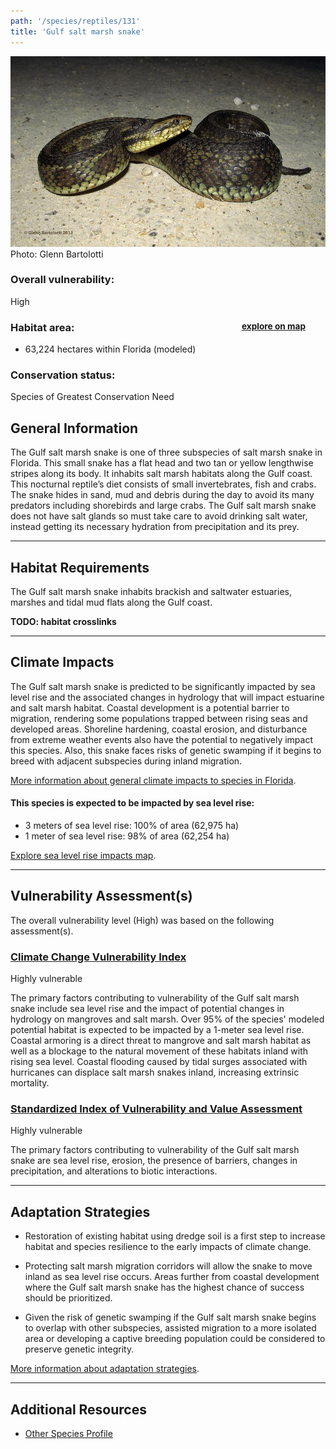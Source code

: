 ```yaml
---
path: '/species/reptiles/131'
title: 'Gulf salt marsh snake'
---
```


<content-header icon="snakes" title="Gulf salt marsh snake" subtitle="Nerodia clarkii clarkii"></content-header>

<div id="TopSection">

<div class="header-photo"><img src="131.jpg" alt="Photo for 131"/>
<figcaption>Photo: Glenn Bartolotti</figcaption></div>

<div>

### Overall vulnerability:

<div class="vulnerability vulnerability-high">High</div>

<h3>Habitat area: 
<a href="/species/reptiles/131/map" style="float:right;font-size:smaller;margin-right: 2rem;">
<fa-icon name="map"></fa-icon>
explore on map
</a>
</h3>

-   63,224 hectares within Florida (modeled)


### Conservation status:

Species of Greatest Conservation Need

</div>
</div>

## General Information

The Gulf salt marsh snake is one of three subspecies of salt marsh snake in Florida.  This small snake has a flat head and two tan or yellow lengthwise stripes along its body.  It inhabits salt marsh habitats along the Gulf coast.  This nocturnal reptile’s diet consists of small invertebrates, fish and crabs.  The snake hides in sand, mud and debris during the day to avoid its many predators including shorebirds and large crabs.  The Gulf salt marsh snake does not have salt glands so must take care to avoid drinking salt water, instead getting its necessary hydration from precipitation and its prey.

<hr />

## Habitat Requirements

The Gulf salt marsh snake inhabits brackish and saltwater estuaries, marshes and tidal mud flats along the Gulf coast.

**TODO: habitat crosslinks**

<hr />

## Climate Impacts

The Gulf salt marsh snake is predicted to be significantly impacted by sea level rise and the associated changes in hydrology that will impact estuarine and salt marsh habitat.  Coastal development is a potential barrier to migration, rendering some populations trapped between rising seas and developed areas.  Shoreline hardening, coastal erosion, and disturbance from extreme weather events also have the potential to negatively impact this species.  Also, this snake faces risks of genetic swamping if it begins to breed with adjacent subspecies during inland migration.

[More information about general climate impacts to species in Florida](/impacts/species).


#### This species is expected to be impacted by sea level rise:

- 3 meters of sea level rise: 100% of area (62,975 ha)
- 1 meter of sea level rise: 98% of area (62,254 ha)

[Explore sea level rise impacts map](/species/reptiles/131/map).


<hr />

## Vulnerability Assessment(s)

The overall vulnerability level (High) was based on the following assessment(s).
#### 
<div class="vulnerability-header">
<h3><a href="/impacts/vulnerability/ccvi">Climate Change Vulnerability Index</a></h3>
<div class="vulnerability vulnerability-high">Highly vulnerable</div>
</div> 

The primary factors contributing to vulnerability of the Gulf salt marsh snake include sea level rise and the impact of potential changes in hydrology on mangroves and salt marsh.  Over 95% of the species' modeled potential habitat is expected to be impacted by a 1-meter sea level rise.  Coastal armoring is a direct threat to mangrove and salt marsh habitat as well as a blockage to the natural movement of these habitats inland with rising sea level.     Coastal flooding caused by tidal surges associated with hurricanes can displace salt marsh snakes inland, increasing extrinsic mortality.

#### 
<div class="vulnerability-header">
<h3><a href="/impacts/vulnerability/sivva/species">Standardized Index of Vulnerability and Value Assessment</a></h3>
<div class="vulnerability vulnerability-high">Highly vulnerable</div>
</div> 

The primary factors contributing to vulnerability of the Gulf salt marsh snake are sea level rise, erosion,  the presence of barriers, changes in precipitation, and alterations to biotic interactions.


<hr />

## Adaptation Strategies

- Restoration of existing habitat using dredge soil is a first step to increase habitat and species resilience to the early impacts of climate change.

- Protecting salt marsh migration corridors will allow the snake to move inland as sea level rise occurs.  Areas further from coastal development where the Gulf salt marsh snake has the highest chance of success should be prioritized.

- Given the risk of genetic swamping if the Gulf salt marsh snake begins to overlap with other subspecies, assisted migration to a more isolated area or developing a captive breeding population could be considered to preserve genetic integrity.

[More information about adaptation strategies](/strategies).

<hr />


## Additional Resources

- [Other Species Profile](https://www.floridamuseum.ufl.edu/herpetology/fl-snakes/list/nerodia-clarkii-clarkii/)
